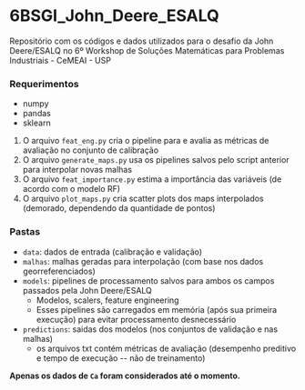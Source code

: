 # 6BSGI_John_Deere_ESALQ
Repositório com os códigos e dados utilizados para o desafio da John Deere/ESALQ no 6º Workshop de Soluções Matemáticas para Problemas Industriais - CeMEAI - USP

### Requerimentos
- numpy
- pandas
- sklearn

1. O arquivo `feat_eng.py` cria o pipeline para e avalia as métricas de avaliação no conjunto de calibração
2. O arquivo `generate_maps.py` usa os pipelines salvos pelo script anterior para interpolar novas malhas
3. O arquivo `feat_importance.py` estima a importância das variáveis (de acordo com o modelo RF)
4. O arquivo `plot_maps.py` cria scatter plots dos maps interpolados (demorado, dependendo da quantidade de pontos)

### Pastas
- `data`: dados de entrada (calibração e validação)
- `malhas`: malhas geradas para interpolação (com base nos dados georreferenciados)
- `models`: pipelines de processamento salvos para ambos os campos passados pela John Deere/ESALQ
  - Modelos, scalers, feature engineering
  - Esses pipelines são carregados em memória (após sua primeira execução) para evitar processamento desnecessário
- `predictions`: saidas dos modelos (nos conjuntos de validação e nas malhas)
  - os arquivos txt contém métricas de avaliação (desempenho preditivo e tempo de execução -- não de treinamento)

**Apenas os dados de `Ca` foram considerados até o momento.**
